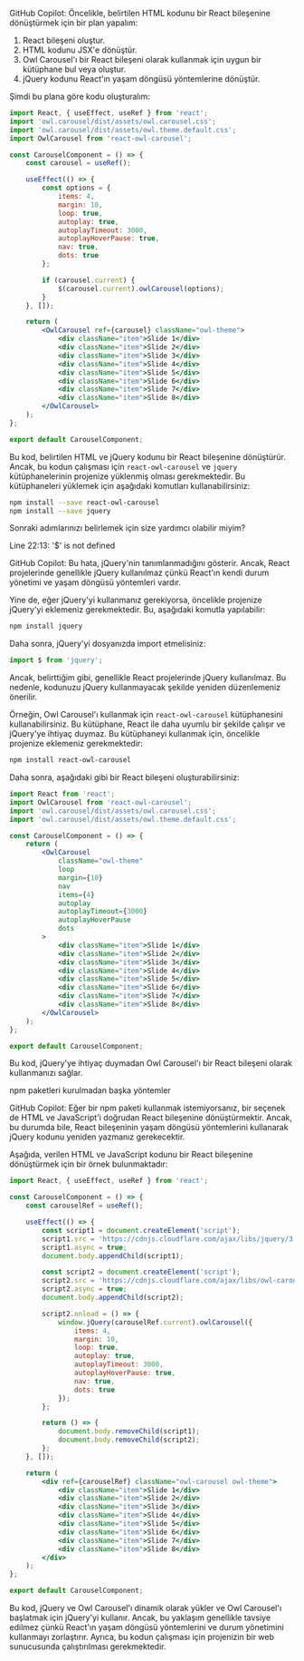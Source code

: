 GitHub Copilot: Öncelikle, belirtilen HTML kodunu bir React bileşenine dönüştürmek için bir plan yapalım:

1. React bileşeni oluştur.
2. HTML kodunu JSX'e dönüştür.
3. Owl Carousel'ı bir React bileşeni olarak kullanmak için uygun bir kütüphane bul veya oluştur.
4. jQuery kodunu React'ın yaşam döngüsü yöntemlerine dönüştür.

Şimdi bu plana göre kodu oluşturalım:

```jsx
import React, { useEffect, useRef } from 'react';
import 'owl.carousel/dist/assets/owl.carousel.css';
import 'owl.carousel/dist/assets/owl.theme.default.css';
import OwlCarousel from 'react-owl-carousel';

const CarouselComponent = () => {
    const carousel = useRef();

    useEffect(() => {
        const options = {
            items: 4,
            margin: 10,
            loop: true,
            autoplay: true,
            autoplayTimeout: 3000,
            autoplayHoverPause: true,
            nav: true,
            dots: true
        };

        if (carousel.current) {
            $(carousel.current).owlCarousel(options);
        }
    }, []);

    return (
        <OwlCarousel ref={carousel} className="owl-theme">
            <div className="item">Slide 1</div>
            <div className="item">Slide 2</div>
            <div className="item">Slide 3</div>
            <div className="item">Slide 4</div>
            <div className="item">Slide 5</div>
            <div className="item">Slide 6</div>
            <div className="item">Slide 7</div>
            <div className="item">Slide 8</div>
        </OwlCarousel>
    );
};

export default CarouselComponent;
```

Bu kod, belirtilen HTML ve jQuery kodunu bir React bileşenine dönüştürür. Ancak, bu kodun çalışması için `react-owl-carousel` ve `jquery` kütüphanelerinin projenize yüklenmiş olması gerekmektedir. Bu kütüphaneleri yüklemek için aşağıdaki komutları kullanabilirsiniz:

```bash
npm install --save react-owl-carousel
npm install --save jquery
```

Sonraki adımlarınızı belirlemek için size yardımcı olabilir miyim?

Line 22:13:  '$' is not defined

GitHub Copilot: Bu hata, jQuery'nin tanımlanmadığını gösterir. Ancak, React projelerinde genellikle jQuery kullanılmaz çünkü React'ın kendi durum yönetimi ve yaşam döngüsü yöntemleri vardır. 

Yine de, eğer jQuery'yi kullanmanız gerekiyorsa, öncelikle projenize jQuery'yi eklemeniz gerekmektedir. Bu, aşağıdaki komutla yapılabilir:

```bash
npm install jquery
```

Daha sonra, jQuery'yi dosyanızda import etmelisiniz:

```jsx
import $ from 'jquery';
```

Ancak, belirttiğim gibi, genellikle React projelerinde jQuery kullanılmaz. Bu nedenle, kodunuzu jQuery kullanmayacak şekilde yeniden düzenlemeniz önerilir. 

Örneğin, Owl Carousel'ı kullanmak için `react-owl-carousel` kütüphanesini kullanabilirsiniz. Bu kütüphane, React ile daha uyumlu bir şekilde çalışır ve jQuery'ye ihtiyaç duymaz. Bu kütüphaneyi kullanmak için, öncelikle projenize eklemeniz gerekmektedir:

```bash
npm install react-owl-carousel
```

Daha sonra, aşağıdaki gibi bir React bileşeni oluşturabilirsiniz:

```jsx
import React from 'react';
import OwlCarousel from 'react-owl-carousel';
import 'owl.carousel/dist/assets/owl.carousel.css';
import 'owl.carousel/dist/assets/owl.theme.default.css';

const CarouselComponent = () => {
    return (
        <OwlCarousel
            className="owl-theme"
            loop
            margin={10}
            nav
            items={4}
            autoplay
            autoplayTimeout={3000}
            autoplayHoverPause
            dots
        >
            <div className="item">Slide 1</div>
            <div className="item">Slide 2</div>
            <div className="item">Slide 3</div>
            <div className="item">Slide 4</div>
            <div className="item">Slide 5</div>
            <div className="item">Slide 6</div>
            <div className="item">Slide 7</div>
            <div className="item">Slide 8</div>
        </OwlCarousel>
    );
};

export default CarouselComponent;
```

Bu kod, jQuery'ye ihtiyaç duymadan Owl Carousel'ı bir React bileşeni olarak kullanmanızı sağlar.

npm paketleri kurulmadan başka yöntemler

GitHub Copilot: Eğer bir npm paketi kullanmak istemiyorsanız, bir seçenek de HTML ve JavaScript'i doğrudan React bileşenine dönüştürmektir. Ancak, bu durumda bile, React bileşeninin yaşam döngüsü yöntemlerini kullanarak jQuery kodunu yeniden yazmanız gerekecektir.

Aşağıda, verilen HTML ve JavaScript kodunu bir React bileşenine dönüştürmek için bir örnek bulunmaktadır:

```jsx
import React, { useEffect, useRef } from 'react';

const CarouselComponent = () => {
    const carouselRef = useRef();

    useEffect(() => {
        const script1 = document.createElement('script');
        script1.src = 'https://cdnjs.cloudflare.com/ajax/libs/jquery/3.6.0/jquery.min.js';
        script1.async = true;
        document.body.appendChild(script1);

        const script2 = document.createElement('script');
        script2.src = 'https://cdnjs.cloudflare.com/ajax/libs/owl-carousel/1.3.3/owl.carousel.min.js';
        script2.async = true;
        document.body.appendChild(script2);

        script2.onload = () => {
            window.jQuery(carouselRef.current).owlCarousel({
                items: 4,
                margin: 10,
                loop: true,
                autoplay: true,
                autoplayTimeout: 3000,
                autoplayHoverPause: true,
                nav: true,
                dots: true
            });
        };

        return () => {
            document.body.removeChild(script1);
            document.body.removeChild(script2);
        };
    }, []);

    return (
        <div ref={carouselRef} className="owl-carousel owl-theme">
            <div className="item">Slide 1</div>
            <div className="item">Slide 2</div>
            <div className="item">Slide 3</div>
            <div className="item">Slide 4</div>
            <div className="item">Slide 5</div>
            <div className="item">Slide 6</div>
            <div className="item">Slide 7</div>
            <div className="item">Slide 8</div>
        </div>
    );
};

export default CarouselComponent;
```

Bu kod, jQuery ve Owl Carousel'ı dinamik olarak yükler ve Owl Carousel'ı başlatmak için jQuery'yi kullanır. Ancak, bu yaklaşım genellikle tavsiye edilmez çünkü React'ın yaşam döngüsü yöntemlerini ve durum yönetimini kullanmayı zorlaştırır. Ayrıca, bu kodun çalışması için projenizin bir web sunucusunda çalıştırılması gerekmektedir.
